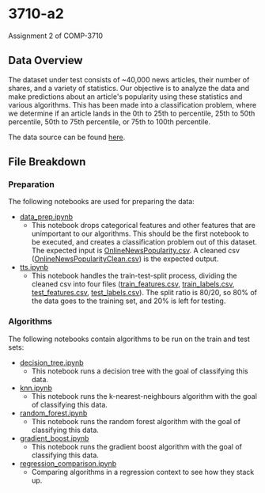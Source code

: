 # 3710-a2

Assignment 2 of COMP-3710

## Data Overview

The dataset under test consists of ~40,000 news articles, their number of shares, and a variety of statistics. Our objective is to analyze the data and make predictions about an article's popularity using these statistics and various algorithms. This has been made into a classification problem, where we determine if an article lands in the 0th to 25th to percentile, 25th to 50th percentile, 50th to 75th percentile, or 75th to 100th percentile.

The data source can be found [here](https://archive.ics.uci.edu/ml/datasets/online+news+popularity).

## File Breakdown

### Preparation

The following notebooks are used for preparing the data:

- [data_prep.ipynb](code/data_prep.ipynb)
  - This notebook drops categorical features and other features that are unimportant to our algorithms. This should be the first notebook to be executed, and creates a classification problem out of this dataset. The expected input is [OnlineNewsPopularity.csv](code/data/OnlineNewsPopularity.csv). A cleaned csv ([OnlineNewsPopularityClean.csv](code/data/OnlineNewsPopularityClean.csv)) is the expected output.
- [tts.ipynb](tts.ipynb)
  - This notebook handles the train-test-split process, dividing the cleaned csv into four files ([train_features.csv](code/data/train_features.csv), [train_labels.csv](code/data/train_labels.csv), [test_features.csv](code/data/test_features.csv), [test_labels.csv](code/data/test_labels.csv)). The split ratio is 80/20, so 80% of the data goes to the training set, and 20% is left for testing.

### Algorithms

The following notebooks contain algorithms to be run on the train and test sets:

- [decision_tree.ipynb](code/decision_tree.ipynb)
  - This notebook runs a decision tree with the goal of classifying this data.
- [knn.ipynb](code/knn.ipynb)
  - This notebook runs the k-nearest-neighbours algorithm with the goal of classifying this data.
- [random_forest.ipynb](code/random_forest.ipynb)
  - This notebook runs the random forest algorithm with the goal of classifying this data.
- [gradient_boost.ipynb](code/gradient_boost.ipynb)
  - This notebook runs the gradient boost algorithm with the goal of classifying this data.
- [regression_comparison.ipynb](code/regression_comparison.ipynb)
  - Comparing algorithms in a regression context to see how they stack up.
